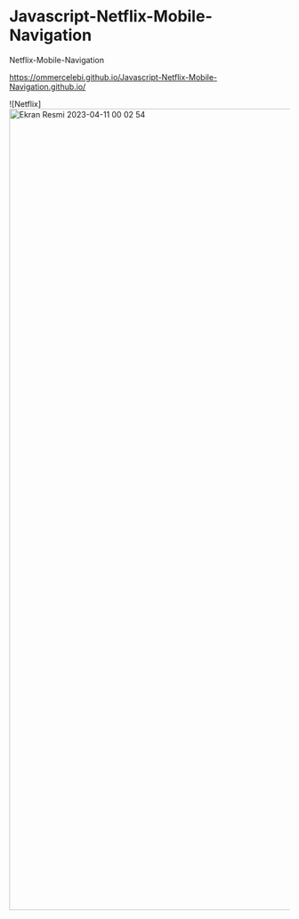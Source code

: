 # Javascript-Netflix-Mobile-Navigation
Netflix-Mobile-Navigation

https://ommercelebi.github.io/Javascript-Netflix-Mobile-Navigation.github.io/


![Netflix] <img width="1440" alt="Ekran Resmi 2023-04-11 00 02 54" src="https://user-images.githubusercontent.com/98476482/230999559-0da504d2-801f-4dd0-aa82-0cf7fa4fd469.png">

